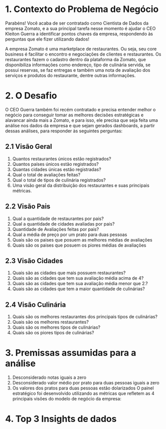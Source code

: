 # 1. Contexto do Problema de Negócio
Parabéns! Você acaba de ser contratado como Cientista de Dados da empresa
Zomato, e a sua principal tarefa nesse momento é ajudar o CEO Kleiton Guerra
a identificar pontos chaves da empresa, respondendo às perguntas que ele fizer
utilizando dados!

A empresa Zomato é uma marketplace de restaurantes. Ou seja, seu core
business é facilitar o encontro e negociações de clientes e restaurantes. Os
restaurantes fazem o cadastro dentro da plataforma da Zomato, que disponibiliza
informações como endereço, tipo de culinária servida, se possui reservas, se faz
entregas e também uma nota de avaliação dos serviços e produtos do restaurante,
dentre outras informações.

# 2. O Desafio
O CEO Guerra também foi recém contratado e precisa entender melhor o negócio para conseguir tomar as melhores decisões estratégicas e alavancar ainda mais a Zomato, e para isso, ele precisa que seja feita uma análise nos dados da
empresa e que sejam gerados dashboards, a partir dessas análises, para responder
às seguintes perguntas:

## 2.1 Visão Geral

1. Quantos restaurantes únicos estão registrados?
2. Quantos países únicos estão registrados?
3. Quantas cidades únicas estão registradas?
4. Qual o total de avaliações feitas?
5. Qual o total de tipos de culinária registrados?
6. Uma visão geral da distribuição dos restaurantes e suas principais métricas.

## 2.2 Visão Pais
1. Qual a quantidade de restaurantes por pais?
2. Qual a quantidade de cidades avaliadas por pais?
3. Quantidade de Avaliações feitas por pais?
4. Qual a média de preço por um prato para duas pessoas
5. Quais são os paises que posuem as melhores médias de avaliações
6. Quais são os paises que posuem os piores médias de avaliações

## 2.3 Visão Cidades
1. Quais são as cidades que mais possuem restaurantes?
2. Quais são as cidades que tem sua avaliação média acima de 4?
3. Quais são as cidades que tem sua avaliação média menor que 2.?
4. Quais são as cidades que tem a maior quantidade de culinárias?

## 2.4 Visão Culinária
1.  Quais são os melhores restaurantes dos principais tipos de culinárias?
2. Quais são os melhores restaurantes?
3. Quais são os melhores tipos de culinárias?
4. Quais são os piores tipos de culinárias?

# 3. Premissas assumidas para a análise
1.  Desconsiderado notas iguais a zero
2.  Desconsiderado valor médio por prato para duas pessoas iguais a zero
3.  Os valores dos pratos para duas pessoas estão dolarizados 
O painel estratégico foi desenvolvido utilizando as métricas que refletem as 4 principais visões do modelo de negócio da empresa:

# 4. Top 3 Insights de dados

